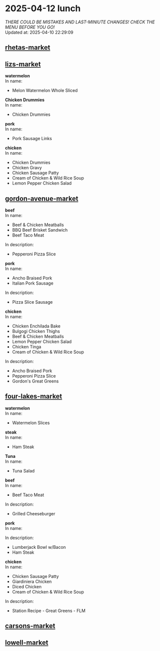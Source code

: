 # 2025-04-12 lunch  
*THERE COULD BE MISTAKES AND LAST-MINIUTE CHANGES! CHECK THE MENU BEFORE YOU GO!*  
Updated at: 2025-04-10 22:29:09  
## [rhetas-market](https://wisc-housingdining.nutrislice.com/menu/rhetas-market/lunch/2025-04-12)  
## [lizs-market](https://wisc-housingdining.nutrislice.com/menu/lizs-market/lunch/2025-04-12)  
**watermelon**  
In name:   
 - Melon Watermelon Whole Sliced  
  
**Chicken Drummies**  
In name:   
 - Chicken Drummies  
  
**pork**  
In name:   
 - Pork Sausage Links  
  
**chicken**  
In name:   
 - Chicken Drummies  
 - Chicken Gravy  
 - Chicken Sausage Patty  
 - Cream of Chicken & Wild Rice Soup  
 - Lemon Pepper Chicken Salad  
  
## [gordon-avenue-market](https://wisc-housingdining.nutrislice.com/menu/gordon-avenue-market/lunch/2025-04-12)  
**beef**  
In name:   
 - Beef & Chicken Meatballs  
 - BBQ Beef Brisket Sandwich  
 - Beef Taco Meat  
  
In description:   
 - Pepperoni Pizza Slice  
  
**pork**  
In name:   
 - Ancho Braised Pork  
 - Italian Pork Sausage  
  
In description:   
 - Pizza Slice Sausage  
  
**chicken**  
In name:   
 - Chicken Enchilada Bake  
 - Bulgogi Chicken Thighs  
 - Beef & Chicken Meatballs  
 - Lemon Pepper Chicken Salad  
 - Chicken Tinga  
 - Cream of Chicken & Wild Rice Soup  
  
In description:   
 - Ancho Braised Pork  
 - Pepperoni Pizza Slice  
 - Gordon's Great Greens  
  
## [four-lakes-market](https://wisc-housingdining.nutrislice.com/menu/four-lakes-market/lunch/2025-04-12)  
**watermelon**  
In name:   
 - Watermelon Slices  
  
**steak**  
In name:   
 - Ham Steak  
  
**Tuna**  
In name:   
 - Tuna Salad  
  
**beef**  
In name:   
 - Beef Taco Meat  
  
In description:   
 - Grilled Cheeseburger  
  
**pork**  
In name:   
  
In description:   
 - Lumberjack Bowl w/Bacon  
 - Ham Steak  
  
**chicken**  
In name:   
 - Chicken Sausage Patty  
 - Giardiniera Chicken  
 - Diced Chicken  
 - Cream of Chicken & Wild Rice Soup  
  
In description:   
 - Station Recipe - Great Greens - FLM  
  
## [carsons-market](https://wisc-housingdining.nutrislice.com/menu/carsons-market/lunch/2025-04-12)  
## [lowell-market](https://wisc-housingdining.nutrislice.com/menu/lowell-market/lunch/2025-04-12)  
  
